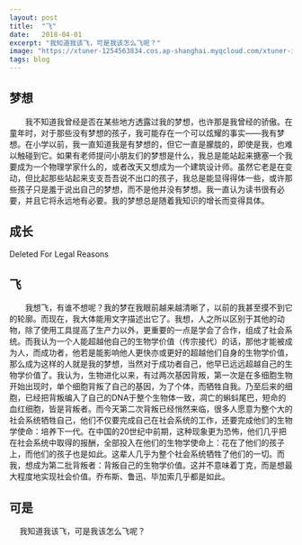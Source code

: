 ```yaml
---
layout: post
title:  "飞"
date:   2018-04-01
excerpt: "我知道我该飞，可是我该怎么飞呢？"
image: "https://xtuner-1254563834.cos.ap-shanghai.myqcloud.com/xtuner-img/4.jpg"
tags: blog
---
```


## 梦想

&emsp;&emsp;我不知道我曾经是否在某些地方透露过我的梦想，也许那是我曾经的骄傲。在童年时，对于那些没有梦想的孩子，我可能存在一个可以炫耀的事实——我有梦想。在小学以前，我一直知道我是有梦想的，但它一直是朦胧的，即使是我，也难以触碰到它。如果有老师提问小朋友们的梦想是什么，我总是能站起来搪塞一个我要成为一个物理学家什么的，或者改天又想成为一个建筑设计师。虽然它老是在变动，但比起那些站起来支支吾吾说不出口的孩子，我总是能显得得体一些，或许那些孩子只是羞于说出自己的梦想，而不是他并没有梦想。我一直认为读书很有必要，并且它将永远地有必要。我的梦想总是随着我知识的增长而变得具体。

## 成长

Deleted For Legal Reasons

## 飞

&emsp;&emsp;我想飞，有谁不想呢？我的梦在我眼前越来越清晰了，以前的我甚至摸不到它的轮廓。而现在，我大体能用文字描述出它了。我想，人之所以区别于其他的动物，除了使用工具提高了生产力以外，更重要的一点是学会了合作，组成了社会系统。而我认为一个人能超越他自己的生物学价值（传宗接代）的话，那他才能被成为人，而成功者，他若是能影响他人更快亦或更好的超越他们自身的生物学价值，那么成为这样的人就是我的梦想，当然对于成功者自己，他早已远远超越自己的生物学价值了。我认为，生物进化以来，有过两次基因背叛，第一次是在多细胞生物开始出现时，单个细胞背叛了自己的基因，为了个体，而牺牲自我。乃至后来的细胞，已经把背叛编入了自己的DNA于整个生物体一致，凋亡的蝌蚪尾巴，短命的血红细胞，皆是背叛者。而今天第二次背叛已经悄然来临，很多人愿意为整个大的社会系统牺牲自己，他们不仅要完成自己在社会系统的工作，还要完成他们的生物学使命：培养下一代。在中国的20世纪中前期，这种现象更为恐怖，他们几乎把在社会系统中取得的报酬，全部投入在他们的生物学使命上：花在了他们的孩子上，而他们的孩子也是如此。这辈人几乎为整个社会系统牺牲了他们的一切。而我，想成为第二批背叛者：背叛自己的生物学价值。这并不意味着丁克，而是想最大程度地实现社会价值。乔布斯、鲁迅、毕加索几乎都是如此。

## 可是

&nbsp;&emsp;我知道我该飞，可是我该怎么飞呢？